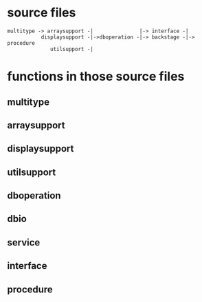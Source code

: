 # source files
```
multitype -> arraysupport -|               |-> interface -|
           displaysupport -|->dboperation -|-> backstage -|-> procedure
              utilsupport -|              
```
# functions in those source files
## multitype
## arraysupport
## displaysupport
## utilsupport
## dboperation
## dbio
## service
## interface
## procedure

